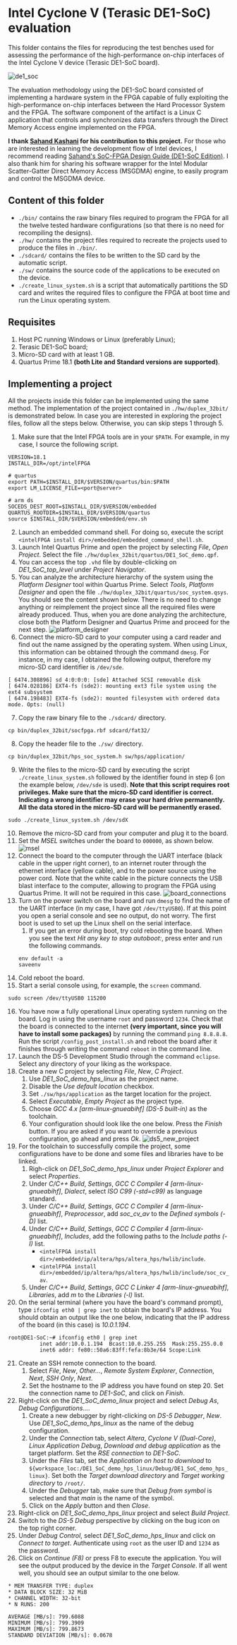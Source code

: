 # Intel Cyclone V (Terasic DE1-SoC) evaluation

This folder contains the files for reproducing the test benches used for assessing the performance of the high-performance on-chip interfaces of the Intel Cyclone V device (Terasic DE1-SoC board).

![de1_soc](img/de1_soc.png "DE1-SoC board")

The evaluation methodology using the DE1-SoC board consisted of implementing a hardware system in the FPGA capable of fully exploiting the high-performance on-chip interfaces between the Hard Processor System and the FPGA. The software component of the artifact is a Linux C application that controls and synchronizes data transfers through the Direct Memory Access engine implemented on the FPGA.

**I thank [Sahand Kashani](https://github.com/sahandKashani) for his contribution to this project.** For those who are interested in learning the development flow of Intel devices, I recommend reading [Sahand's SoC-FPGA Design Guide (DE1-SoC Edition)](https://github.com/sahandKashani/SoC-FPGA-Design-Guide/blob/master/DE1_SoC/SoC-FPGA%20Design%20Guide/SoC-FPGA%20Design%20Guide%20%5BDE1-SoC%20Edition%5D.pdf). I also thank him for sharing his software wrapper for the Intel Modular Scatter-Gatter Direct Memory Access (MSGDMA) engine, to easily program and control the MSGDMA device.

## Content of this folder

* `./bin/` contains the raw binary files required to program the FPGA for all the twelve tested hardware configurations (so that there is no need for recompiling the designs).
* `./hw/` contains the project files required to recreate the projects used to produce the files in `./bin/`.
* `./sdcard/` contains the files to be written to the SD card by the automatic script.
* `./sw/` contains the source code of the applications to be executed on the device.
* `./create_linux_system.sh` is a script that automatically partitions the SD card and writes the required files to configure the FPGA at boot time and run the Linux operating system.

## Requisites

1. Host PC running Windows or Linux (preferably Linux);
2. Terasic DE1-SoC board;
3. Micro-SD card with at least 1 GB.
4. Quartus Prime 18.1 **(both Lite and Standard versions are supported)**.

## Implementing a project

All the projects inside this folder can be implemented using the same method. The implementation of the project contained in `./hw/duplex_32bit/` is demonstrated below. In case you are interested in exploring the project files, follow all the steps below. Otherwise, you can skip steps 1 through 5.

1. Make sure that the Intel FPGA tools are in your `$PATH`. For example, in my case, I source the following script.
```
VERSION=18.1
INSTALL_DIR=/opt/intelFPGA

# quartus
export PATH=$INSTALL_DIR/$VERSION/quartus/bin:$PATH
export LM_LICENSE_FILE=<port@server>

# arm ds
SOCEDS_DEST_ROOT=$INSTALL_DIR/$VERSION/embedded
QUARTUS_ROOTDIR=$INSTALL_DIR/$VERSION/quartus
source $INSTALL_DIR/$VERSION/embedded/env.sh
```
2. Launch an embedded command shell. For doing so, execute the script `<intelFPGA install dir>/embedded/embedded_command_shell.sh`.
3. Launch Intel Quartus Prime and open the project by selecting *File*, *Open Project*. Select the file `./hw/duplex_32bit/quartus/DE1_SoC_demo.qpf`.
4. You can access the top `.vhd` file by double-clicking on *DE1_SoC_top_level* under *Project Navigator*.
5. You can analyze the architecture hierarchy of the system using the *Platform Designer* tool within Quartus Prime. Select *Tools*, *Platform Designer* and open the file `./hw/duplex_32bit/quartus/soc_system.qsys`. You should see the content shown below. There is no need to change anything or reimplement the project since all the required files were already produced. Thus, when you are done analyzing the architecture, close both the Platform Designer and Quartus Prime and proceed for the next step.
![platform_designer](img/platform_designer.png "Platform Designer")
6. Connect the micro-SD card to your computer using a card reader and find out the name assigned by the operating system. When using Linux, this information can be obtained through the command `dmesg`. For instance, in my case, I obtained the following output, therefore my micro-SD card identifier is `/dev/sde`.
```
[ 6474.308896] sd 4:0:0:0: [sde] Attached SCSI removable disk
[ 6474.028186] EXT4-fs (sde2): mounting ext3 file system using the ext4 subsystem
[ 6474.198483] EXT4-fs (sde2): mounted filesystem with ordered data mode. Opts: (null)
```
7. Copy the raw binary file to the `./sdcard/` directory.
```
cp bin/duplex_32bit/socfpga.rbf sdcard/fat32/
```
8. Copy the header file to the `./sw/` directory.
```
cp bin/duplex_32bit/hps_soc_system.h sw/hps/application/
```
9. Write the files to the micro-SD card by executing the script `./create_linux_system.sh` followed by the identifier found in step 6 (on the example below, `/dev/sde` is used). **Note that this script requires root privileges. Make sure that the micro-SD card identifier is correct. Indicating a wrong identifier may erase your hard drive permanently. All the data stored in the micro-SD card will be permanently erased.**
```
sudo ./create_linux_system.sh /dev/sdX
```
10. Remove the micro-SD card from your computer and plug it to the board.
11. Set the *MSEL* switches under the board to `000000`, as shown below.
![msel](img/msel.jpg "MSEL")
12. Connect the board to the computer through the UART interface (black cable in the upper right corner), to an internet router through the ethernet interface (yellow cable), and to the power source using the power cord. Note that the white cable in the picture connects the USB blast interface to the computer, allowing to program the FPGA using Quartus Prime. It will not be required in this case.
![board_connections](img/board_connections.jpg "board connections")
13. Turn on the power switch on the board and run `dmesg` to find the name of the UART interface (in my case, I have got `/dev/ttyUSB0`). If at this point you open a serial console and see no output, do not worry. The first boot is used to set up the Linux shell on the serial interface.
    1. If you get an error during boot, try cold rebooting the board. When you see the text *Hit any key to stop autoboot:*, press enter and run the following commands.
    ```
    env default -a
    saveenv
    ```
14. Cold reboot the board.
15. Start a serial console using, for example, the `screen` command.
```
sudo screen /dev/ttyUSB0 115200
```
16. You have now a fully operational Linux operating system running on the board. Log in using the username `root` and password `1234`. Check that the board is connected to the internet **(very important, since you will have to install some packages)** by running the command `ping 8.8.8.8`. Run the script `/config_post_install.sh` and reboot the board after it finishes through writing the command `reboot` in the command line.
17. Launch the DS-5 Development Studio through the command `eclipse`. Select any directory of your liking as the workspace.
18. Create a new C project by selecting *File*, *New*, *C Project*.
    1. Use *DE1_SoC_demo_hps_linux* as the project name.
    2. Disable the *Use default location* checkbox.
    3. Set `./sw/hps/application` as the target location for the project.
    4. Select *Executable*, *Empty Project* as the project type.
    5. Choose *GCC 4.x [arm-linux-gnueabihf] \(DS-5 built-in)* as the toolchain.
    6. Your configuration should look like the one below. Press the *Finish* button. If you are asked if you want to override a previous configuration, go ahead and press *Ok*.
    ![ds5_new_project](img/ds5_new_project.png "DS5 New Project")
19. For the toolchain to successfully compile the project, some configurations have to be done and some files and libraries have to be linked.
    1. Righ-click on *DE1_SoC_demo_hps_linux* under *Project Explorer* and select *Properties*.
    2. Under *C/C++ Build*, *Settings*, *GCC C Compiler 4 [arm-linux-gnueabihf]*, *Dialect*, select *ISO C99 (-std=c99)* as language standard.
    3. Under *C/C++ Build*, *Settings*, *GCC C Compiler 4 [arm-linux-gnueabihf]*, *Preprocessor*, add *soc_cv_av* to the *Defined symbols (-D)* list.
    4. Under *C/C++ Build*, *Settings*, *GCC C Compiler 4 [arm-linux-gnueabihf]*, *Includes*, add the following paths to the *Include paths (-I)* list.
        - `<intelFPGA install dir>/embedded/ip/altera/hps/altera_hps/hwlib/include`.
        - `<intelFPGA install dir>/embedded/ip/altera/hps/altera_hps/hwlib/include/soc_cv_av`.
	5. Under *C/C++ Build*, *Settings*, *GCC C Linker 4 [arm-linux-gnueabihf]*, *Libraries*, add *m* to the *Libraries (-l)* list.
20. On the serial terminal (where you have the board's command prompt), type `ifconfig eth0 | grep inet` to obtain the board's IP address. You should obtain an output like the one below, indicating that the IP address of the board (in this case) is *10.0.1.194*.
```
root@DE1-SoC:~# ifconfig eth0 | grep inet
          inet addr:10.0.1.194  Bcast:10.0.255.255  Mask:255.255.0.0
          inet6 addr: fe80::50a6:83ff:fefa:8b3e/64 Scope:Link
```
21. Create an SSH remote connection to the board.
    1. Select *File*, *New*, *Other...*, *Remote System Explorer*, *Connection*, *Next*, *SSH Only*, *Next*.
    2. Set the hostname to the IP address you have found on step 20. Set the connection name to *DE1-SoC*, and click on *Finish*.
22. Right-click on the *DE1_SoC_demo_linux* project and select *Debug As*, *Debug Configurations...*.
    1. Create a new debugger by right-clicking on *DS-5 Debugger*, *New*. Use *DE1_SoC_demo_hps_linux* as the name of the debug configuration.
    2. Under the *Connection* tab, select *Altera*, *Cyclone V (Dual-Core)*, *Linux Application Debug*, *Download and debug application* as the target platform. Set the *RSE connection* to *DE1-SoC*.
    3. Under the *Files* tab, set the *Application on host to download* to `${workspace_loc:/DE1_SoC_demo_hps_linux/Debug/DE1_SoC_demo_hps_linux}`. Set both the *Target download directory* and *Target working directory* to `/root/`.
    4. Under the *Debugger* tab, make sure that *Debug from symbol* is selected and that *main* is the name of the symbol.
    5. Click on the *Apply* button and then *Close*.
23. Right-click on *DE1_SoC_demo_hps_linux* project and select *Build Project*.
24. Switch to the *DS-5 Debug* perspective by clicking on the bug icon on the top right corner.
25. Under *Debug Control*, select *DE1_SoC_demo_hps_linux* and click on *Connect to target*. Authenticate using `root` as the user ID and `1234` as the password.
26. Click on *Continue (F8)* or press F8 to execute the application. You will see the output produced by the device in the *Target Console*. If all went well, you should see an output similar to the one below.
```
* MEM TRANSFER TYPE: duplex
* DATA BLOCK SIZE: 32 MiB
* CHANNEL WIDTH: 32-bit
* N RUNS: 200

AVERAGE [MB/s]: 799.6088
MINIMUM [MB/s]: 799.3909
MAXIMUM [MB/s]: 799.8673
STANDARD DEVIATION [MB/s]: 0.0678
```